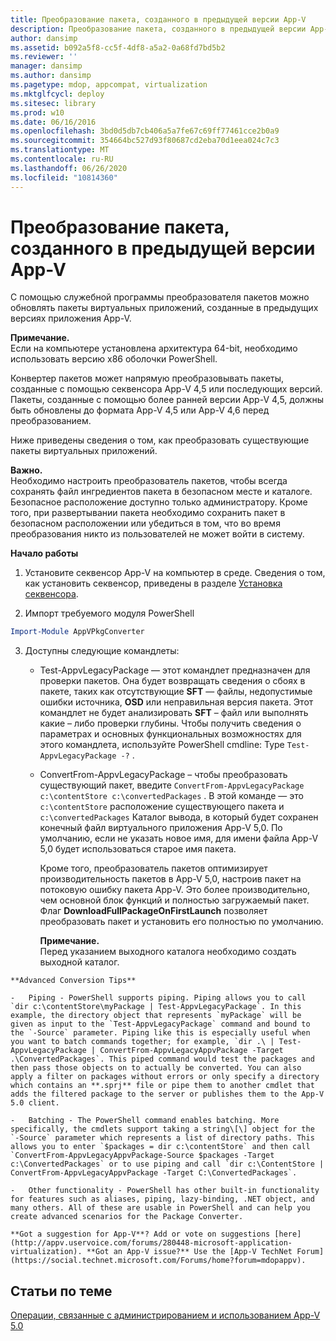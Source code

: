 ```yaml
---
title: Преобразование пакета, созданного в предыдущей версии App-V
description: Преобразование пакета, созданного в предыдущей версии App-V
author: dansimp
ms.assetid: b092a5f8-cc5f-4df8-a5a2-0a68fd7bd5b2
ms.reviewer: ''
manager: dansimp
ms.author: dansimp
ms.pagetype: mdop, appcompat, virtualization
ms.mktglfcycl: deploy
ms.sitesec: library
ms.prod: w10
ms.date: 06/16/2016
ms.openlocfilehash: 3bd0d5db7cb406a5a7fe67c69ff77461cce2b0a9
ms.sourcegitcommit: 354664bc527d93f80687cd2eba70d1eea024c7c3
ms.translationtype: MT
ms.contentlocale: ru-RU
ms.lasthandoff: 06/26/2020
ms.locfileid: "10814360"
---
```

# Преобразование пакета, созданного в предыдущей версии App-V


С помощью служебной программы преобразователя пакетов можно обновлять пакеты виртуальных приложений, созданные в предыдущих версиях приложения App-V.

**Примечание.**  
Если на компьютере установлена архитектура 64-bit, необходимо использовать версию x86 оболочки PowerShell.



Конвертер пакетов может напрямую преобразовывать пакеты, созданные с помощью секвенсора App-V 4,5 или последующих версий. Пакеты, созданные с помощью более ранней версии App-V 4,5, должны быть обновлены до формата App-V 4,5 или App-V 4,6 перед преобразованием.

Ниже приведены сведения о том, как преобразовать существующие пакеты виртуальных приложений.

**Важно.**  
Необходимо настроить преобразователь пакетов, чтобы всегда сохранять файл ингредиентов пакета в безопасном месте и каталоге. Безопасное расположение доступно только администратору. Кроме того, при развертывании пакета необходимо сохранить пакет в безопасном расположении или убедиться в том, что во время преобразования никто из пользователей не может войти в систему.



**Начало работы**

1.  Установите секвенсор App-V на компьютер в среде. Сведения о том, как установить секвенсор, приведены в разделе [Установка секвенсора](how-to-install-the-sequencer-beta-gb18030.md).

2. Импорт требуемого модуля PowerShell

```powershell
Import-Module AppVPkgConverter
```

3. Доступны следующие командлеты:

   -   Test-AppvLegacyPackage — этот командлет предназначен для проверки пакетов. Она будет возвращать сведения о сбоях в пакете, таких как отсутствующие **SFT** — файлы, недопустимые ошибки источника, **OSD** или неправильная версия пакета. Этот командлет не будет анализировать **SFT** – файл или выполнять какие – либо проверки глубины. Чтобы получить сведения о параметрах и основных функциональных возможностях для этого командлета, используйте PowerShell cmdline: Type `Test-AppvLegacyPackage -?` .

   -   ConvertFrom-AppvLegacyPackage – чтобы преобразовать существующий пакет, введите `ConvertFrom-AppvLegacyPackage c:\contentStore c:\convertedPackages` . В этой команде — это `c:\contentStore` расположение существующего пакета и `c:\convertedPackages` Каталог вывода, в который будет сохранен конечный файл виртуального приложения App-V 5,0. По умолчанию, если не указать новое имя, для имени файла App-V 5,0 будет использоваться старое имя пакета.

       Кроме того, преобразователь пакетов оптимизирует производительность пакетов в App-V 5,0, настроив пакет на потоковую ошибку пакета App-V.  Это более производительно, чем основной блок функций и полностью загружаемый пакет. Флаг **DownloadFullPackageOnFirstLaunch** позволяет преобразовать пакет и установить его полностью по умолчанию.

       **Примечание.**  
       Перед указанием выходного каталога необходимо создать выходной каталог.



~~~
**Advanced Conversion Tips**

-   Piping - PowerShell supports piping. Piping allows you to call `dir c:\contentStore\myPackage | Test-AppvLegacyPackage`. In this example, the directory object that represents `myPackage` will be given as input to the `Test-AppvLegacyPackage` command and bound to the `-Source` parameter. Piping like this is especially useful when you want to batch commands together; for example, `dir .\ | Test-AppvLegacyPackage | ConvertFrom-AppvLegacyAppvPackage -Target .\ConvertedPackages`. This piped command would test the packages and then pass those objects on to actually be converted. You can also apply a filter on packages without errors or only specify a directory which contains an **.sprj** file or pipe them to another cmdlet that adds the filtered package to the server or publishes them to the App-V 5.0 client.

-   Batching - The PowerShell command enables batching. More specifically, the cmdlets support taking a string\[\] object for the `-Source` parameter which represents a list of directory paths. This allows you to enter `$packages = dir c:\contentStore` and then call `ConvertFrom-AppvLegacyAppvPackage-Source $packages -Target c:\ConvertedPackages` or to use piping and call `dir c:\ContentStore | ConvertFrom-AppvLegacyAppvPackage -Target C:\ConvertedPackages`.

-   Other functionality - PowerShell has other built-in functionality for features such as aliases, piping, lazy-binding, .NET object, and many others. All of these are usable in PowerShell and can help you create advanced scenarios for the Package Converter.

**Got a suggestion for App-V**? Add or vote on suggestions [here](http://appv.uservoice.com/forums/280448-microsoft-application-virtualization). **Got an App-V issue?** Use the [App-V TechNet Forum](https://social.technet.microsoft.com/Forums/home?forum=mdopappv).
~~~

## Статьи по теме


[Операции, связанные с администрированием и использованием App-V 5.0](operations-for-app-v-50.md)









